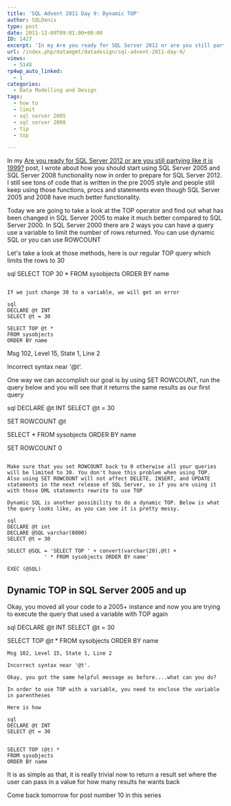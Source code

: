```yaml
---
title: 'SQL Advent 2011 Day 9: Dynamic TOP'
author: SQLDenis
type: post
date: 2011-12-09T09:01:00+00:00
ID: 1427
excerpt: 'In my Are you ready for SQL Server 2012 or are you still partying like it is 1999? post, I wrote about how you should start using SQL Server 2005 and SQL Server 2008 functionality now in order to prepare for SQL Server 2012. I still see tons of code tha&hellip;'
url: /index.php/datamgmt/datadesign/sql-advent-2011-day-9/
views:
  - 5148
rp4wp_auto_linked:
  - 1
categories:
  - Data Modelling and Design
tags:
  - how to
  - limit
  - sql server 2005
  - sql server 2008
  - tip
  - top

---
```

In my [Are you ready for SQL Server 2012 or are you still partying like it is 1999?][1] post, I wrote about how you should start using SQL Server 2005 and SQL Server 2008 functionality now in order to prepare for SQL Server 2012. I still see tons of code that is written in the pre 2005 style and people still keep using those functions, procs and statements even though SQL Server 2005 and 2008 have much better functionality.

Today we are going to take a look at the TOP operator and find out what has been changed in SQL Server 2005 to make it much better compared to SQL Server 2000. In SQL Server 2000 there are 2 ways you can have a query use a variable to limit the number of rows returned. You can use dynamic SQL or you can use ROWCOUNT

Let's take a look at those methods, here is our regular TOP query which limits the rows to 30

sql
SELECT TOP 30 * 
FROM sysobjects
ORDER BY name
```

If we just change 30 to a variable, we will get an error

sql
DECLARE @t INT
SELECT @t = 30

SELECT TOP @t * 
FROM sysobjects
ORDER BY name
```

Msg 102, Level 15, State 1, Line 2
  
Incorrect syntax near '@t'.

One way we can accomplish our goal is by using SET ROWCOUNT, run the query below and you will see that it returns the same results as our first query

sql
DECLARE @t INT
SELECT @t = 30

SET ROWCOUNT @t

SELECT  * 
FROM sysobjects
ORDER BY name

SET ROWCOUNT 0
```

Make sure that you set ROWCOUNT back to 0 otherwise all your queries will be limited to 30. You don't have this problem when using TOP. Also using SET ROWCOUNT will not affect DELETE, INSERT, and UPDATE statements in the next release of SQL Server, so if you are using it with those DML statements rewrite to use TOP

Dynamic SQL is another possibility to do a dynamic TOP. Below is what the query looks like, as you can see it is pretty messy.

sql
DECLARE @t int 
DECLARE @SQL varchar(8000)
SELECT @t = 30

SELECT @SQL = 'SELECT TOP ' + convert(varchar(20),@t) + 
			' * FROM sysobjects ORDER BY name'

EXEC (@SQL)
```

## Dynamic TOP in SQL Server 2005 and up

Okay, you moved all your code to a 2005+ instance and now you are trying to execute the query that used a variable with TOP again

sql
DECLARE @t INT
SELECT @t = 30

SELECT TOP @t * 
FROM sysobjects
ORDER BY name
```
Msg 102, Level 15, State 1, Line 2
  
Incorrect syntax near '@t'.

Okay, you got the same helpful message as before....what can you do?

In order to use TOP with a variable, you need to enclose the variable in parentheses

Here is how

sql
DECLARE @t INT
SELECT @t = 30


SELECT TOP (@t) * 
FROM sysobjects
ORDER BY name
```
It is as simple as that, it is really trivial now to return a result set where the user can pass in a value for how many results he wants back

Come back tomorrow for post number 10 in this series

 [1]: /index.php/DataMgmt/DataDesign/are-you-ready-for-sql